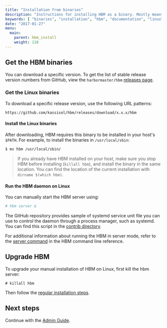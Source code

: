 ```yaml
---
title: "Installation from binaries"
description: "Instructions for installing HBM as a binary. Mostly meant for hackers who want to try out HBM on a variety of environments."
keywords: [ "binaries", "installation", "hbm", "documentation", "linux" ]
date: "2017-01-27"
menu:
  main:
    parent: hbm_install
    weight: 110
---
```


## Get the HBM binaries

You can download a specific version. To get the list of stable
release version numbers from GitHub, view the `harbormaster/hbm`
[releases page](https://github.com/kassisol/hbm/releases).


### Get the Linux binaries

To download a specific release version, use the following
URL patterns:

```
https://github.com/kassisol/hbm/releases/download/x.x.x/hbm
```


#### Install the Linux binaries

After downloading, HBM requires this binary to be installed in your host's `$PATH`.
For example, to install the binaries in `/usr/local/sbin`:

```bash
$ mv hbm /usr/local/sbin/
```

> If you already have HBM installed on your host, make sure you
> stop HBM before installing (`killall hbm`), and install the binary
> in the same location. You can find the location of the current installation
> with `dirname $(which hbm)`.


#### Run the HBM daemon on Linux

You can manually start the HBM server using:

```bash
# hbm server &
```

The GitHub repository provides sample of systemd service unit file you can use to control
the daemon through a process manager, such as systemd. You can find
this script in the [contrib directory](https://github.com/kassisol/hbm/tree/master/contrib/init/systemd).

For additional information about running the HBM in server mode, refer to
the [server command](../reference/commandline/server.md) in the HBM command
line reference.

## Upgrade HBM

To upgrade your manual installation of HBM on Linux, first kill the hbm
server:

```
# killall hbm
```

Then follow the [regular installation steps](#get-the-linux-binaries).

## Next steps

Continue with the [Admin Guide](../admin/index.md).
